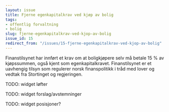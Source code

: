 ```yaml
---
layout: issue
title: Fjerne egenkapitalkrav ved kjøp av bolig
tags:
- offentlig forvaltning
- bolig
slug: fjerne-egenkapitalkrav-ved-kjop-av-bolig
issue_id: 15
redirect_from: "/issues/15-fjerne-egenkapitalkrav-ved-kjop-av-bolig"
---
```


Finanstilsynet har innført et krav om at boligkjøpere selv må betale 15 % av kjøpssummen, også kjent som egenkapitalkravet. Finanstilsynet er et uavhengig tilsyn som regulerer norsk finanspolitikk i tråd med lover og vedtak fra Stortinget og regjeringen. 

TODO: widget løfter

TODO: widget forslag/avstemninger

TODO: widget posisjoner?

